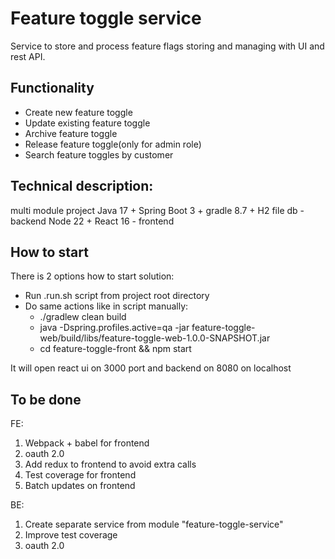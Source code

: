 # Feature toggle service
Service to store and process feature flags storing and managing with UI and rest API.

## Functionality
- Create new feature toggle
- Update existing feature toggle
- Archive feature toggle
- Release feature toggle(only for admin role)
- Search feature toggles by customer

## Technical description:
multi module project
Java 17 + Spring Boot 3 + gradle 8.7 + H2 file db - backend
Node 22 + React 16 - frontend

## How to start
There is 2 options how to start solution:
- Run .run.sh script from project root directory
- Do same actions like in script manually:
  - ./gradlew clean build 
  - java -Dspring.profiles.active=qa -jar feature-toggle-web/build/libs/feature-toggle-web-1.0.0-SNAPSHOT.jar
  - cd feature-toggle-front && npm start

It will open react ui on 3000 port and backend on 8080 on localhost


## To be done
FE:
1. Webpack + babel for frontend
2. oauth 2.0
2. Add redux to frontend to avoid extra calls
3. Test coverage for frontend
4. Batch updates on frontend

BE: 
1. Create separate service from module "feature-toggle-service"
2. Improve test coverage
3. oauth 2.0
